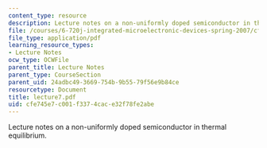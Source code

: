 ```yaml
---
content_type: resource
description: Lecture notes on a non-uniformly doped semiconductor in thermal equilibrium.
file: /courses/6-720j-integrated-microelectronic-devices-spring-2007/cfe745e7c001f3374cace32f78fe2abe_lecture7.pdf
file_type: application/pdf
learning_resource_types:
- Lecture Notes
ocw_type: OCWFile
parent_title: Lecture Notes
parent_type: CourseSection
parent_uid: 24adbc49-3669-754b-9b55-79f56e9b84ce
resourcetype: Document
title: lecture7.pdf
uid: cfe745e7-c001-f337-4cac-e32f78fe2abe
---
```

Lecture notes on a non-uniformly doped semiconductor in thermal equilibrium.

